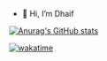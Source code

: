 - 👋 Hi, I’m Dhaif



<!-- ![Anurag's GitHub stats](https://github-readme-stats.vercel.app/api?username=DevDhaif&count_private=true&show_icons=true&theme=react) -->






[![Anurag's GitHub stats](https://github-readme-stats.vercel.app/api?username=DevDhaif&count_private=true&theme=react)](https://github.com/anuraghazra/github-readme-stats)

[![wakatime](https://wakatime.com/badge/user/27d3ec9f-a012-4175-b8a4-ec0693f49b3f.svg)](https://wakatime.com/@DevDhaif)
<!--START_SECTION:waka-->
<!--END_SECTION:waka-->
